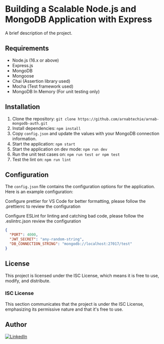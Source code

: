 # Building a Scalable Node.js and MongoDB Application with Express

A brief description of the project.

## Requirements

- Node.js (16.x or above)
- Express.js
- MongoDB
- Mongoose
- Chai (Assertion library used)
- Mocha (Test framework used)
- MongoDB In Memory (For unit testing only)

## Installation

1. Clone the repository: `git clone https://github.com/arnabtechie/arnab-mongodb-auth.git`
2. Install dependencies: `npm install`
3. Copy `config.json` and update the values with your MongoDB connection information.
4. Start the application: `npm start`
5. Start the application on dev mode: `npm run dev`
6. Run the unit test cases on: `npm run test or npm test`
7. Test the lint on: `npm run lint`

## Configuration

The `config.json` file contains the configuration options for the application. Here is an example configuration:

Configure prettier for VS Code for better formatting, please follow the .prettierrc to review the configuration

Configure ESLint for linting and catching bad code, please follow the .eslintrc.json review the configuration

```json
{
  "PORT": 4000,
  "JWT_SECRET": "any-random-string",
  "DB_CONNECTION_STRING": "mongodb://localhost:27017/test"
}
```

## License

This project is licensed under the ISC License, which means it is free to use, modify, and distribute.

### ISC License

This section communicates that the project is under the ISC License, emphasizing its permissive nature and that it's free to use.

## Author

[![LinkedIn](https://img.shields.io/badge/LinkedIn-0077B5?style=for-the-badge&logo=linkedin&logoColor=white)](https://www.linkedin.com/in/arnab-banerjee-208067164/)
